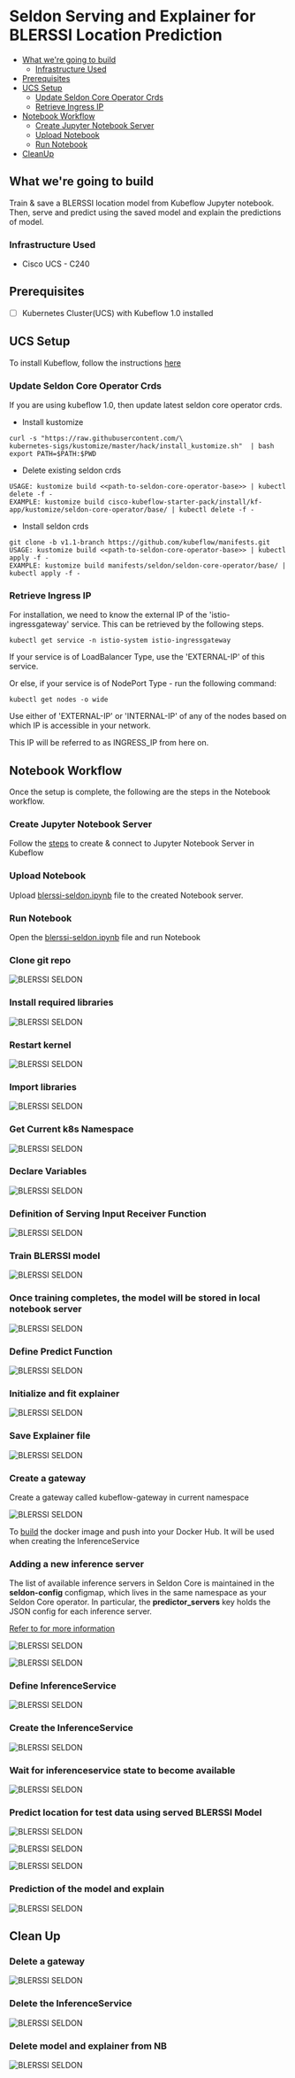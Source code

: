 # Seldon Serving and Explainer for BLERSSI Location Prediction

<!-- vscode-markdown-toc -->
* [What we're going to build](#Whatweregoingtobuild)
    * [Infrastructure Used](#InfrastructureUsed)
* [Prerequisites](#Prerequisites)
* [UCS Setup](#UCSSetup)
    * [Update Seldon Core Operator Crds](#UpdateSeldonCoreOperatorCrds)
    * [Retrieve Ingress IP](#RetrieveIngressIP)
* [Notebook Workflow](#NotebookWorkflow)
    * [Create Jupyter Notebook Server](#CreateJupyterNotebookServer)
    * [Upload Notebook](#UploadNotebook)
    * [Run Notebook](#RunNotebook)
* [CleanUp](#CleanUp)

<!-- vscode-markdown-toc-config
        numbering=false
        autoSave=true
        /vscode-markdown-toc-config -->
<!-- /vscode-markdown-toc -->

## <a name='Whatweregoingtobuild'></a>What we're going to build

Train & save a BLERSSI location model from Kubeflow Jupyter notebook. Then, serve and predict using the saved model and explain the predictions of model.

### <a name='InfrastructureUsed'></a>Infrastructure Used

* Cisco UCS - C240

## <a name='Prerequisites'></a>Prerequisites

- [ ] Kubernetes Cluster(UCS) with Kubeflow 1.0 installed

## <a name='UCSSetup'></a>UCS Setup

To install Kubeflow, follow the instructions [here](../../../../../install)

### <a name='UpdateSeldonCoreOperatorCrds'></a>Update Seldon Core Operator Crds

If you are using kubeflow 1.0, then update latest seldon core operator crds.

* Install kustomize

```
curl -s "https://raw.githubusercontent.com/\
kubernetes-sigs/kustomize/master/hack/install_kustomize.sh"  | bash
export PATH=$PATH:$PWD
```
* Delete existing seldon crds

```
USAGE: kustomize build <<path-to-seldon-core-operator-base>> | kubectl delete -f -
EXAMPLE: kustomize build cisco-kubeflow-starter-pack/install/kf-app/kustomize/seldon-core-operator/base/ | kubectl delete -f -
```
* Install seldon crds

```
git clone -b v1.1-branch https://github.com/kubeflow/manifests.git
USAGE: kustomize build <<path-to-seldon-core-operator-base>> | kubectl apply -f -
EXAMPLE: kustomize build manifests/seldon/seldon-core-operator/base/ | kubectl apply -f -
```

### <a name='RetrieveIngressIP'></a>Retrieve Ingress IP

For installation, we need to know the external IP of the 'istio-ingressgateway' service. This can be retrieved by the following steps.

```
kubectl get service -n istio-system istio-ingressgateway
```

If your service is of LoadBalancer Type, use the 'EXTERNAL-IP' of this service.

Or else, if your service is of NodePort Type - run the following command:

```
kubectl get nodes -o wide
```

Use either of 'EXTERNAL-IP' or 'INTERNAL-IP' of any of the nodes based on which IP is accessible in your network.

This IP will be referred to as INGRESS_IP from here on.

## <a name='NotebookWorkflow'></a>Notebook Workflow
Once the setup is complete, the following are the steps in the Notebook
workflow.

### <a name='CreateJupyterNotebookServer'></a>Create Jupyter Notebook Server

Follow the [steps](./../notebook#create--connect-to-jupyter-notebook-server) to create & connect to Jupyter Notebook Server in Kubeflow

### <a name='UploadNotebook'></a>Upload Notebook

Upload [blerssi-seldon.ipynb](blerssi-seldon.ipynb) file to the created Notebook server.

### <a name='RunNotebook'></a>Run Notebook

Open the [blerssi-seldon.ipynb](blerssi-seldon.ipynb) file and run Notebook

### Clone git repo

![BLERSSI SELDON](./pictures/1-git-clone.PNG)

### Install required libraries

![BLERSSI SELDON](./pictures/2-install-libraries.PNG)

### Restart kernel

![BLERSSI SELDON](./pictures/3-restart-kernal.PNG)

### Import libraries

![BLERSSI SELDON](./pictures/4-import-libraries.PNG)

### Get Current k8s Namespace

![BLERSSI SELDON](./pictures/5-get-current-namespace.PNG)

### Declare Variables

![BLERSSI SELDON](./pictures/6-declare-variables.PNG)

### Definition of Serving Input Receiver Function

![BLERSSI SELDON](./pictures/7-input-receiver-fun.PNG)

### Train BLERSSI model

![BLERSSI SELDON](./pictures/8-train-model.PNG)

### Once training completes, the model will be stored in local notebook server

![BLERSSI SELDON](./pictures/8-train-model1.PNG)

### Define Predict Function

![BLERSSI SELDON](./pictures/9-define-custom-fun.PNG)

### Initialize and fit explainer

![BLERSSI SELDON](./pictures/10-initialize-fit-anchor.PNG)
 
### Save Explainer file

![BLERSSI SELDON](./pictures/11-save-explainer.PNG)

### Create a gateway
Create a gateway called kubeflow-gateway in current namespace

![BLERSSI SELDON](./pictures/12-create-gateway.PNG)

To [build](./model-server) the docker image and push into your Docker Hub. It will be used when creating the InferenceService

### Adding a new inference server
The list of available inference servers in Seldon Core is maintained in the **seldon-config** configmap, which lives in the same namespace as your Seldon Core operator. In particular, the **predictor_servers** key holds the JSON config for each inference server.

[Refer to for more information](https://docs.seldon.io/projects/seldon-core/en/v1.1.0/servers/custom.html)

![BLERSSI SELDON](./pictures/13-adding-inference-service.PNG)

![BLERSSI SELDON](./pictures/13-adding-inference-service1.PNG)

### Define InferenceService

![BLERSSI SELDON](./pictures/14-seldon-serving-deployment.PNG)

### Create the InferenceService

![BLERSSI SELDON](./pictures/14-seldon-serving-deployment1.PNG)

### Wait for inferenceservice state to become available

![BLERSSI SELDON](./pictures/15-wait-for-become-ready.PNG)

### Predict location for test data using served BLERSSI Model

![BLERSSI SELDON](./pictures/16-env-variables.PNG)

![BLERSSI SELDON](./pictures/17-prediction-request-fun.PNG)

![BLERSSI SELDON](./pictures/18-prediction.PNG)

### Prediction of the model and explain

![BLERSSI SELDON](./pictures/19-explainations.PNG)

## <a name='CleanUp'></a>Clean Up

### Delete a gateway

![BLERSSI SELDON](./pictures/20-delete-gateway.PNG)

### Delete the InferenceService

![BLERSSI SELDON](./pictures/21-delete-seldon-deployment.PNG)

### Delete model and explainer from NB

![BLERSSI SELDON](./pictures/22-delete-model.PNG)
